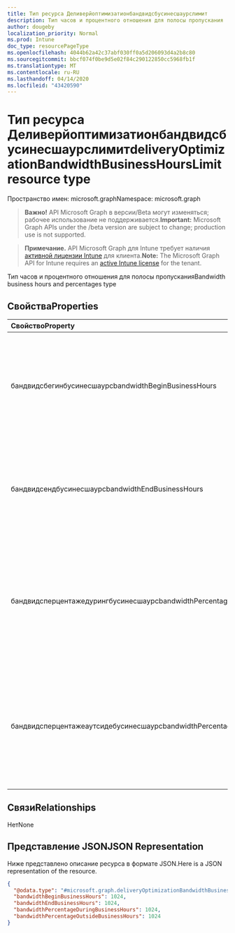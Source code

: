 ```yaml
---
title: Тип ресурса Деливерйоптимизатионбандвидсбусинесшаурслимит
description: Тип часов и процентного отношения для полосы пропускания
author: dougeby
localization_priority: Normal
ms.prod: Intune
doc_type: resourcePageType
ms.openlocfilehash: 4044b62a42c37abf030ff0a5d206093d4a2b8c80
ms.sourcegitcommit: bbcf074f0be9d5e02f84c290122850cc5968fb1f
ms.translationtype: MT
ms.contentlocale: ru-RU
ms.lasthandoff: 04/14/2020
ms.locfileid: "43420590"
---
```

# <a name="deliveryoptimizationbandwidthbusinesshourslimit-resource-type"></a><span data-ttu-id="12d88-103">Тип ресурса Деливерйоптимизатионбандвидсбусинесшаурслимит</span><span class="sxs-lookup"><span data-stu-id="12d88-103">deliveryOptimizationBandwidthBusinessHoursLimit resource type</span></span>

<span data-ttu-id="12d88-104">Пространство имен: microsoft.graph</span><span class="sxs-lookup"><span data-stu-id="12d88-104">Namespace: microsoft.graph</span></span>

> <span data-ttu-id="12d88-105">**Важно!** API Microsoft Graph в версии/Beta могут изменяться; рабочее использование не поддерживается.</span><span class="sxs-lookup"><span data-stu-id="12d88-105">**Important:** Microsoft Graph APIs under the /beta version are subject to change; production use is not supported.</span></span>

> <span data-ttu-id="12d88-106">**Примечание.** API Microsoft Graph для Intune требует наличия [активной лицензии Intune](https://go.microsoft.com/fwlink/?linkid=839381) для клиента.</span><span class="sxs-lookup"><span data-stu-id="12d88-106">**Note:** The Microsoft Graph API for Intune requires an [active Intune license](https://go.microsoft.com/fwlink/?linkid=839381) for the tenant.</span></span>

<span data-ttu-id="12d88-107">Тип часов и процентного отношения для полосы пропускания</span><span class="sxs-lookup"><span data-stu-id="12d88-107">Bandwidth business hours and percentages type</span></span>

## <a name="properties"></a><span data-ttu-id="12d88-108">Свойства</span><span class="sxs-lookup"><span data-stu-id="12d88-108">Properties</span></span>
|<span data-ttu-id="12d88-109">Свойство</span><span class="sxs-lookup"><span data-stu-id="12d88-109">Property</span></span>|<span data-ttu-id="12d88-110">Тип</span><span class="sxs-lookup"><span data-stu-id="12d88-110">Type</span></span>|<span data-ttu-id="12d88-111">Описание</span><span class="sxs-lookup"><span data-stu-id="12d88-111">Description</span></span>|
|:---|:---|:---|
|<span data-ttu-id="12d88-112">бандвидсбегинбусинесшаурс</span><span class="sxs-lookup"><span data-stu-id="12d88-112">bandwidthBeginBusinessHours</span></span>|<span data-ttu-id="12d88-113">Int32</span><span class="sxs-lookup"><span data-stu-id="12d88-113">Int32</span></span>|<span data-ttu-id="12d88-114">Указывает начало рабочего времени в 24-часовом формате (0-23).</span><span class="sxs-lookup"><span data-stu-id="12d88-114">Specifies the beginning of business hours using a 24-hour clock (0-23).</span></span> <span data-ttu-id="12d88-115">Допустимые значения — от 0 до 23.</span><span class="sxs-lookup"><span data-stu-id="12d88-115">Valid values 0 to 23</span></span>|
|<span data-ttu-id="12d88-116">бандвидсендбусинесшаурс</span><span class="sxs-lookup"><span data-stu-id="12d88-116">bandwidthEndBusinessHours</span></span>|<span data-ttu-id="12d88-117">Int32</span><span class="sxs-lookup"><span data-stu-id="12d88-117">Int32</span></span>|<span data-ttu-id="12d88-118">Задает время окончания рабочего дня в 24-часовом формате (0-23).</span><span class="sxs-lookup"><span data-stu-id="12d88-118">Specifies the end of business hours using a 24-hour clock (0-23).</span></span> <span data-ttu-id="12d88-119">Допустимые значения — от 0 до 23.</span><span class="sxs-lookup"><span data-stu-id="12d88-119">Valid values 0 to 23</span></span>|
|<span data-ttu-id="12d88-120">бандвидсперцентажедурингбусинесшаурс</span><span class="sxs-lookup"><span data-stu-id="12d88-120">bandwidthPercentageDuringBusinessHours</span></span>|<span data-ttu-id="12d88-121">Int32</span><span class="sxs-lookup"><span data-stu-id="12d88-121">Int32</span></span>|<span data-ttu-id="12d88-122">Указывает процент пропускной способности для ограничения в рабочее время (0-100).</span><span class="sxs-lookup"><span data-stu-id="12d88-122">Specifies the percentage of bandwidth to limit during business hours (0-100).</span></span> <span data-ttu-id="12d88-123">Допустимые значения: от 0 до 100</span><span class="sxs-lookup"><span data-stu-id="12d88-123">Valid values 0 to 100</span></span>|
|<span data-ttu-id="12d88-124">бандвидсперцентажеаутсидебусинесшаурс</span><span class="sxs-lookup"><span data-stu-id="12d88-124">bandwidthPercentageOutsideBusinessHours</span></span>|<span data-ttu-id="12d88-125">Int32</span><span class="sxs-lookup"><span data-stu-id="12d88-125">Int32</span></span>|<span data-ttu-id="12d88-126">Указывает процент пропускной способности, ограничивающий рабочие часы (0-100).</span><span class="sxs-lookup"><span data-stu-id="12d88-126">Specifies the percentage of bandwidth to limit outsidse business hours (0-100).</span></span> <span data-ttu-id="12d88-127">Допустимые значения: от 0 до 100.</span><span class="sxs-lookup"><span data-stu-id="12d88-127">Valid values 0 to 100</span></span>|

## <a name="relationships"></a><span data-ttu-id="12d88-128">Связи</span><span class="sxs-lookup"><span data-stu-id="12d88-128">Relationships</span></span>
<span data-ttu-id="12d88-129">Нет</span><span class="sxs-lookup"><span data-stu-id="12d88-129">None</span></span>

## <a name="json-representation"></a><span data-ttu-id="12d88-130">Представление JSON</span><span class="sxs-lookup"><span data-stu-id="12d88-130">JSON Representation</span></span>
<span data-ttu-id="12d88-131">Ниже представлено описание ресурса в формате JSON.</span><span class="sxs-lookup"><span data-stu-id="12d88-131">Here is a JSON representation of the resource.</span></span>
<!-- {
  "blockType": "resource",
  "@odata.type": "microsoft.graph.deliveryOptimizationBandwidthBusinessHoursLimit"
}
-->
``` json
{
  "@odata.type": "#microsoft.graph.deliveryOptimizationBandwidthBusinessHoursLimit",
  "bandwidthBeginBusinessHours": 1024,
  "bandwidthEndBusinessHours": 1024,
  "bandwidthPercentageDuringBusinessHours": 1024,
  "bandwidthPercentageOutsideBusinessHours": 1024
}
```



